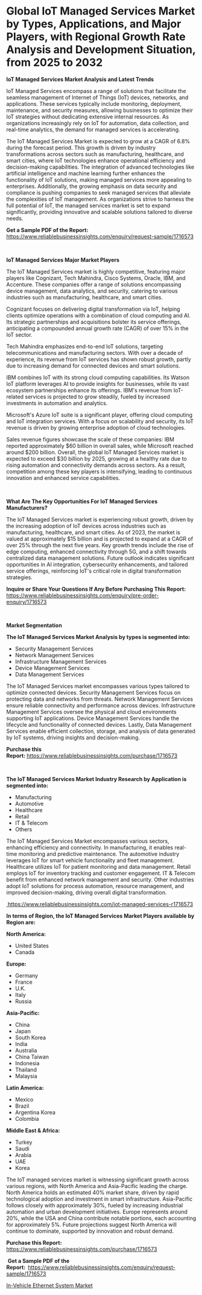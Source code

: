 <p><h1>Global IoT Managed Services Market by Types, Applications, and Major Players, with Regional Growth Rate Analysis and Development Situation, from 2025 to 2032</h1></p><p><strong>IoT Managed Services Market Analysis and Latest Trends</strong></p>
<p><p>IoT Managed Services encompass a range of solutions that facilitate the seamless management of Internet of Things (IoT) devices, networks, and applications. These services typically include monitoring, deployment, maintenance, and security measures, allowing businesses to optimize their IoT strategies without dedicating extensive internal resources. As organizations increasingly rely on IoT for automation, data collection, and real-time analytics, the demand for managed services is accelerating.</p><p>The IoT Managed Services Market is expected to grow at a CAGR of 6.8% during the forecast period. This growth is driven by industry transformations across sectors such as manufacturing, healthcare, and smart cities, where IoT technologies enhance operational efficiency and decision-making capabilities. The integration of advanced technologies like artificial intelligence and machine learning further enhances the functionality of IoT solutions, making managed services more appealing to enterprises. Additionally, the growing emphasis on data security and compliance is pushing companies to seek managed services that alleviate the complexities of IoT management. As organizations strive to harness the full potential of IoT, the managed services market is set to expand significantly, providing innovative and scalable solutions tailored to diverse needs.</p></p>
<p><strong>Get a Sample PDF of the Report:&nbsp;</strong> <a href="https://www.reliablebusinessinsights.com/enquiry/request-sample/1716573?utm_campaign=2761&utm_medium=2&utm_source=Github&utm_content=ia&utm_term=08042025&utm_id=iot-managed-services">https://www.reliablebusinessinsights.com/enquiry/request-sample/1716573</a></p>
<p>&nbsp;</p>
<p><strong>IoT Managed Services Major Market Players</strong></p>
<p><p>The IoT Managed Services market is highly competitive, featuring major players like Cognizant, Tech Mahindra, Cisco Systems, Oracle, IBM, and Accenture. These companies offer a range of solutions encompassing device management, data analytics, and security, catering to various industries such as manufacturing, healthcare, and smart cities.</p><p>Cognizant focuses on delivering digital transformation via IoT, helping clients optimize operations with a combination of cloud computing and AI. Its strategic partnerships and acquisitions bolster its service offerings, anticipating a compounded annual growth rate (CAGR) of over 15% in the IoT sector.</p><p>Tech Mahindra emphasizes end-to-end IoT solutions, targeting telecommunications and manufacturing sectors. With over a decade of experience, its revenue from IoT services has shown robust growth, partly due to increasing demand for connected devices and smart solutions.</p><p>IBM combines IoT with its strong cloud computing capabilities. Its Watson IoT platform leverages AI to provide insights for businesses, while its vast ecosystem partnerships enhance its offerings. IBM's revenue from IoT-related services is projected to grow steadily, fueled by increased investments in automation and analytics.</p><p>Microsoft's Azure IoT suite is a significant player, offering cloud computing and IoT integration services. With a focus on scalability and security, its IoT revenue is driven by growing enterprise adoption of cloud technologies.</p><p>Sales revenue figures showcase the scale of these companies: IBM reported approximately $60 billion in overall sales, while Microsoft reached around $200 billion. Overall, the global IoT Managed Services market is expected to exceed $30 billion by 2025, growing at a healthy rate due to rising automation and connectivity demands across sectors. As a result, competition among these key players is intensifying, leading to continuous innovation and enhanced service capabilities.</p></p>
<p>&nbsp;</p>
<p><strong>What Are The Key Opportunities For IoT Managed Services Manufacturers?</strong></p>
<p><p>The IoT Managed Services market is experiencing robust growth, driven by the increasing adoption of IoT devices across industries such as manufacturing, healthcare, and smart cities. As of 2023, the market is valued at approximately $15 billion and is projected to expand at a CAGR of over 25% through the next five years. Key growth trends include the rise of edge computing, enhanced connectivity through 5G, and a shift towards centralized data management solutions. Future outlook indicates significant opportunities in AI integration, cybersecurity enhancements, and tailored service offerings, reinforcing IoT's critical role in digital transformation strategies.</p></p>
<p><strong>Inquire or Share Your Questions If Any Before Purchasing This Report:</strong> <a href="https://www.reliablebusinessinsights.com/enquiry/pre-order-enquiry/1716573?utm_campaign=2761&utm_medium=2&utm_source=Github&utm_content=ia&utm_term=08042025&utm_id=iot-managed-services">https://www.reliablebusinessinsights.com/enquiry/pre-order-enquiry/1716573</a></p>
<p>&nbsp;</p>
<p><strong>Market Segmentation</strong></p>
<p><strong>The IoT Managed Services Market Analysis by types is segmented into:</strong></p>
<p><ul><li>Security Management Services</li><li>Network Management Services</li><li>Infrastructure Management Services</li><li>Device Management Services</li><li>Data Management Services</li></ul></p>
<p><p>The IoT Managed Services market encompasses various types tailored to optimize connected devices. Security Management Services focus on protecting data and networks from threats. Network Management Services ensure reliable connectivity and performance across devices. Infrastructure Management Services oversee the physical and cloud environments supporting IoT applications. Device Management Services handle the lifecycle and functionality of connected devices. Lastly, Data Management Services enable efficient collection, storage, and analysis of data generated by IoT systems, driving insights and decision-making.</p></p>
<p><strong>Purchase this Report:&nbsp;</strong><a href="https://www.reliablebusinessinsights.com/purchase/1716573?utm_campaign=2761&utm_medium=2&utm_source=Github&utm_content=ia&utm_term=08042025&utm_id=iot-managed-services">https://www.reliablebusinessinsights.com/purchase/1716573</a></p>
<p>&nbsp;</p>
<p><strong>The IoT Managed Services Market Industry Research by Application is segmented into:</strong></p>
<p><ul><li>Manufacturing</li><li>Automotive</li><li>Healthcare</li><li>Retail</li><li>IT & Telecom</li><li>Others</li></ul></p>
<p><p>The IoT Managed Services Market encompasses various sectors, enhancing efficiency and connectivity. In manufacturing, it enables real-time monitoring and predictive maintenance. The automotive industry leverages IoT for smart vehicle functionality and fleet management. Healthcare utilizes IoT for patient monitoring and data management. Retail employs IoT for inventory tracking and customer engagement. IT & Telecom benefit from enhanced network management and security. Other industries adopt IoT solutions for process automation, resource management, and improved decision-making, driving overall digital transformation.</p></p>
<p><a href="https://www.reliablebusinessinsights.com/iot-managed-services-r1716573?utm_campaign=2761&utm_medium=2&utm_source=Github&utm_content=ia&utm_term=08042025&utm_id=iot-managed-services">&nbsp;https://www.reliablebusinessinsights.com/iot-managed-services-r1716573</a></p>
<p><strong>In terms of Region, the IoT Managed Services Market Players available by Region are:</strong></p>
<p>
    <p> <strong> North America: </strong>
        <ul>
            <li>United States</li>
            <li>Canada</li>
        </ul>
        </p> 
    <p> <strong> Europe: </strong>
        <ul>
            <li>Germany</li>
            <li>France</li>
            <li>U.K.</li>
            <li>Italy</li>
            <li>Russia</li>
        </ul>
        </p> 
    <p> <strong> Asia-Pacific: </strong>
        <ul>
            <li>China</li>
            <li>Japan</li>
            <li>South Korea</li>
            <li>India</li>
            <li>Australia</li>
            <li>China Taiwan</li>
            <li>Indonesia</li>
            <li>Thailand</li>
            <li>Malaysia</li>
        </ul>
        </p> 
    <p> <strong> Latin America: </strong>
        <ul>
            <li>Mexico</li>
            <li>Brazil</li>
            <li>Argentina Korea</li>
            <li>Colombia</li>
        </ul>
        </p> 
    <p> <strong> Middle East & Africa: </strong>
        <ul>
            <li>Turkey</li>
            <li>Saudi</li>
            <li>Arabia</li>
            <li>UAE</li>
            <li>Korea</li>
        </ul>
    </p>
    </p>
<p><p>The IoT managed services market is witnessing significant growth across various regions, with North America and Asia-Pacific leading the charge. North America holds an estimated 40% market share, driven by rapid technological adoption and investment in smart infrastructure. Asia-Pacific follows closely with approximately 30%, fueled by increasing industrial automation and urban development initiatives. Europe represents around 20%, while the USA and China contribute notable portions, each accounting for approximately 5%. Future projections suggest North America will continue to dominate, supported by innovation and robust demand.</p></p>
<p><strong>Purchase this Report: </strong><a href="https://www.reliablebusinessinsights.com/purchase/1716573?utm_campaign=2761&utm_medium=2&utm_source=Github&utm_content=ia&utm_term=08042025&utm_id=iot-managed-services">https://www.reliablebusinessinsights.com/purchase/1716573</a></p>
<p>&nbsp;<strong>Get a Sample PDF of the Report:&nbsp;&nbsp;</strong><a href="https://www.reliablebusinessinsights.com/enquiry/request-sample/1716573?utm_campaign=2761&utm_medium=2&utm_source=Github&utm_content=ia&utm_term=08042025&utm_id=iot-managed-services">https://www.reliablebusinessinsights.com/enquiry/request-sample/1716573</a></p>
<p><strong></strong></p>
<p><p><a href="https://github.com/penglatilles/Market-Research-Report-List-1/blob/main/in-vehicle-ethernet-system-market.md?utm_campaign=2761&utm_medium=2&utm_source=Github&utm_content=ia&utm_term=08042025&utm_id=iot-managed-services">In-Vehicle Ethernet System Market</a></p></p>